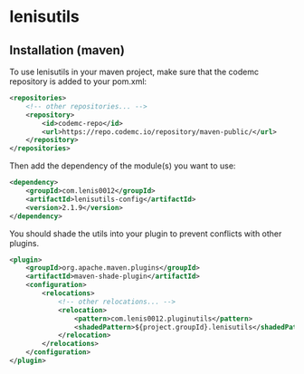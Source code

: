 lenisutils
==========

## Installation (maven)
To use lenisutils in your maven project, make sure that the codemc repository is added to your pom.xml:
```xml
<repositories>
    <!-- other repositories... -->
    <repository>
        <id>codemc-repo</id>
        <url>https://repo.codemc.io/repository/maven-public/</url>
    </repository>
</repositories>
```

Then add the dependency of the module(s) you want to use:
```xml
<dependency>
    <groupId>com.lenis0012</groupId>
    <artifactId>lenisutils-config</artifactId>
    <version>2.1.9</version>
</dependency>
```

You should shade the utils into your plugin to prevent conflicts with other plugins.
```xml
<plugin>
    <groupId>org.apache.maven.plugins</groupId>
    <artifactId>maven-shade-plugin</artifactId>
    <configuration>
        <relocations>
            <!-- other relocations... -->
            <relocation>
                <pattern>com.lenis0012.pluginutils</pattern>
                <shadedPattern>${project.groupId}.lenisutils</shadedPattern>
            </relocation>
        </relocations>
    </configuration>
</plugin>
```